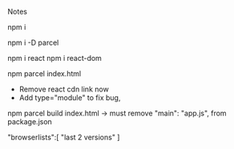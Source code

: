 Notes

npm i

npm i -D parcel

npm i react
npm i react-dom


npm parcel index.html

- Remove react cdn link now
- Add type="module" to fix bug, <script type="module" src="app.js" ></script>

npm parcel build index.html
-> must remove "main": "app.js", from package.json

"browserlists":[
    "last 2 versions"
]